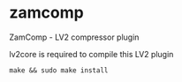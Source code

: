 zamcomp
=======

ZamComp - LV2 compressor plugin

lv2core is required to compile this LV2 plugin

	make && sudo make install
